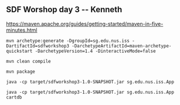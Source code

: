 ## SDF Worshop day 3 -- Kenneth

https://maven.apache.org/guides/getting-started/maven-in-five-minutes.html

```
mvn archetype:generate -DgroupId=sg.edu.nus.iss -DartifactId=sdfworkshop3 -DarchetypeArtifactId=maven-archetype-quickstart -DarchetypeVersion=1.4 -DinteractiveMode=false
```

```
mvn clean compile
```

```
mvn package
```

```
java -cp target/sdfworkshop3-1.0-SNAPSHOT.jar sg.edu.nus.iss.App

```


```
java -cp target/sdfworkshop3-1.0-SNAPSHOT.jar sg.edu.nus.iss.App cartdb

```
